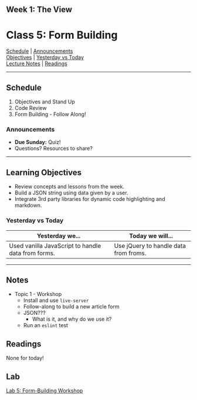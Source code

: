 ## **Week 1: The View**
# Class 5: Form Building

[Schedule](#schedule) | [Announcements](#announcements) </br>
[Objectives](#learning-objectives) | [Yesterday vs Today](#yesterday-vs-today) </br>
[Lecture Notes](#notes) | [Readings](#readings)


<hr></hr>

## Schedule
1. Objectives and Stand Up
1. Code Review
1. Form Building - Follow Along!

### Announcements
* **Due Sunday:** Quiz!
* Questions? Resources to share?

<hr></hr>

## Learning Objectives
* Review concepts and lessons from the week.
* Build a JSON string using data given by a user. 
* Integrate 3rd party libraries for dynamic code highlighting and markdown.

### Yesterday vs Today
| Yesterday we... | Today we will... |
| --------------- | ---------------- |
| Used vanilla JavaScript to handle data from forms. | Use jQuery to handle data from froms. |

<hr></hr>

## Notes

* Topic 1 - Workshop
    * Install and use `live-server`
    * Follow-along to build a new article form
    * JSON???
        * What is it, and why do we use it?
    * Run an `eslint` test

## Readings
None for today!

## Lab
[Lab 5: Form-Building Workshop](https://github.com/cfpdx-301d-spring-2017/lab-05-form-building)
